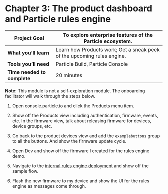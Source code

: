 # Chapter 3: The product dashboard and Particle rules engine

| **Project Goal**            | To explore enterprise features of the Particle ecosystem.               |
| --------------------------- | ----------------------------------------------------------------------- |
| **What you’ll learn**       | Learn how Products work; Get a sneak peek of the upcoming rules engine. |
| **Tools you’ll need**       | Particle Build, Particle Console                                        |
| **Time needed to complete** | 20 minutes                                                              |

**Note:** This module is not a self-exploration module. The onboarding facilitator will walk through the steps below.

1.  Open console.particle.io and click the Products menu item.

2.  Show off the Products view including authentication, firmware, events, etc. In the firmware view, talk about releasing firmware for devices, device groups, etc.

3.  Go back to the product devices view and add the `examplebuttons` group to all the buttons. And show the firmware update cycle.

4.  Open Dev and show off the firmware I created for the rules engine demo.

5.  Navigate to the [internal rules engine deployment](https://internal-team-rules.particle.io/?#flow/d26986f7.1d7ae8) and show off the sample flow.

6.  Flash the new firmware to my device and show the UI for the rules engine as messages come through.

